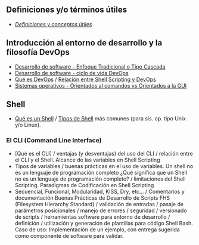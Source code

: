## Definiciones y/o términos útiles

- _[Definiciones y conceptos útiles](definiciones-y-siglas.md)_

## Introducción al entorno de desarrollo y la filosofía DevOps

- [Desarrollo de software - Enfoque Tradicional o Tipo Cascada](ing-soft/ciclo-vida-tradicional.md)
- [Desarrollo de software - ciclo de vida DevOps](ing-soft/ciclo-vida-devops.md)
- [Qué es DevOps](ing-soft/que-es-devops.md) / [Relación entre Shell Scripting y DevOps](shell/relacion-devops-shell-scripting.md)
- [Sistemas operativos - Orientados al comandos vs Orientados a la GUI](ing-soft/sis-op-cmd-vs-gui.md)

## Shell

- [Qué es un Shell](shell/que-es-el-shell.md) / [Tipos de Shell](shell/tipos-de-shell.md) más comunes (para sis. op. tipo Unix y/o Linux).

### El CLI (Command Line Interface)

- [Qué es el CLI] / ventajas (y desventajas) del uso del CLI / relación entre el CLI y el Shell.
Alcance de las variables en Shell Scripting
- Tipos de variables / buenas prácticas en el uso de variables.
Un shell no es un lenguaje de programación completo
¿Qué significa que un Shell no es un lenguaje de programación completo? / limitaciones del Shell Scripting.
Paradigmas de Codificación en Shell Scripting
- Secuencial, Funcional, Modularidad, KISS, Dry, etc… / Comentarios y documentación
Buenas Prácticas de Desarrollo de Scripts
FHS (Filesystem Hierarchy Standard) / validación de entradas / pasaje de parámetros posicionales / manejo de errores / seguridad / versionado de scripts / herramientas software para entorno de desarrollo / definición / utilización y generación de plantillas para código Shell Bash.
Caso de uso: Implementación de un ejemplo, con entrega sugerida como componente de software para validar.

